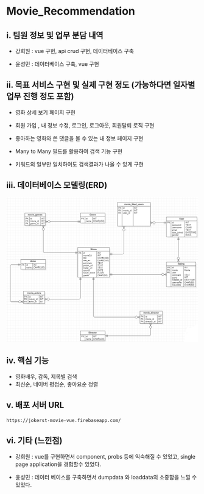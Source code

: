 # Movie_Recommendation



## i. 팀원 정보 및 업무 분담 내역

- 강희원 : vue 구현, api crud 구현, 데이터베이스 구축

- 윤성민 : 데이터베이스 구축, vue 구현

## ii. 목표 서비스 구현 및 실제 구현 정도 (가능하다면 일자별 업무 진행 정도 포함)

- 영화 상세 보기 페이지  구현

- 회원 가입 , 내 정보 수정, 로그인, 로그아웃, 회원탈퇴 로직 구현

- 좋아하는 영화와 쓴 댓글을 볼 수 있는 내 정보 페이지 구현

- Many to Many 필드를 활용하여 검색 기능 구현

- 키워드의 일부만 일치하여도 검색결과가 나올 수 있게 구현



## iii. 데이터베이스 모델링(ERD)

![erd](./images/erd.png)

## iv. 핵심 기능

- 영화배우, 감독, 제목별 검색
- 최신순, 네이버 평점순, 좋아요순 정렬



## v. 배포 서버 URL

```
https://jokerst-movie-vue.firebaseapp.com/
```



## vi. 기타 (느낀점)

- 강희원 :  vue를 구현하면서 component, probs 등에 익숙해질 수 있었고,  single page application을 경험할수 있었다.

- 윤성민 :  데이터 베이스를 구축하면서 dumpdata 와 loaddata의 소중함을 느낄 수 있었다.

